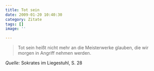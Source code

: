 ```yaml
---
title: Tot sein
date: 2009-01-20 10:40:30
category: Zitate
tags: []
image: ''

---
```


> Tot sein heißt nicht mehr an die Meisterwerke glauben, die wir morgen in Angriff nehmen werden.


*Quelle:* Sokrates im Liegestuhl, S. 28
